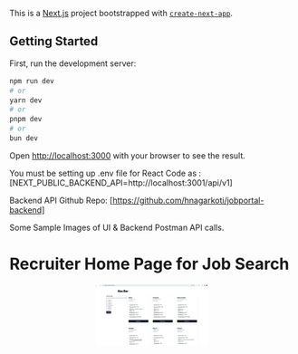 This is a [Next.js](https://nextjs.org/) project bootstrapped with [`create-next-app`](https://github.com/vercel/next.js/tree/canary/packages/create-next-app).

## Getting Started

First, run the development server:

```bash
npm run dev
# or
yarn dev
# or
pnpm dev
# or
bun dev
```

Open [http://localhost:3000](http://localhost:3000) with your browser to see the result.

You must be setting up .env file for React Code as : [NEXT_PUBLIC_BACKEND_API=http://localhost:3001/api/v1]

Backend API Github Repo: [https://github.com/hnagarkoti/jobportal-backend]

Some Sample Images of UI & Backend Postman API calls.
# Recruiter Home Page for Job Search

<p align="center">
  <a href="http://nestjs.com/" target="blank"><img src="https://raw.githubusercontent.com/hnagarkoti/jobportal-ui/candidate-listing-page/public/images/After%20Login.png" width="200" alt="Nest Logo" /></a>
</p>